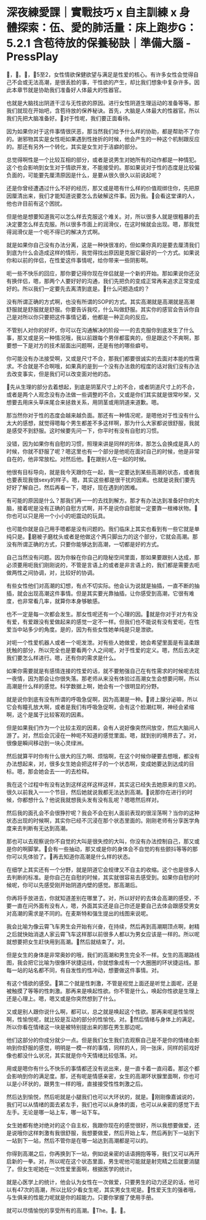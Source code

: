 # 深夜練愛課｜實戰技巧 x 自主訓練 x 身體探索：伍、愛的肺活量：床上跑步G：5.2.1 含苞待放的保養秘訣｜準備大腦 - PressPlay

🎼，🎼。🎼，🎼5至2，女性情欲保健欲望与满足是性爱的核心。有许多女性会觉得自己不会或无法高潮，是很丢脸的事，干性欲的产生，却比我们想象中复杂许多。因此本章节就是协助我们准备好人体最大的性器官。

也就是大脑找出阴道干涩与无性欲的原因。进行女性阴道生理运动的准备等等。那我们就现在开始吧，含苞待放的保养秘诀。首先，大脑是人体最大的性器官。所以我们先把大脑准备好。🎼对于性呢，我们要正面看待。

因为如果你对于这件事情很厌恶，那当然我们给予什么样的协助，都是帮助不了你的。谢邪物其实是女性呃如果遇到性挫折的时候，他会产生的一种这个机制跟反应的。那还有另外一个转化，其实是女生对于洁癖的部分。

总觉得啊性是一个比较互相的部分，或者是说男生对她所有的动作都是一种情犯。这个也会影响到女生对于情欲开发，不能接受的。那如果说对于性的态度是比较偏负面的，可能要先厘清原因是什么，是要从很久很久以前说起呢？

还是你曾经遭遇过什么不好的经历，那又或是嗯有什么样的价值观绑住你，先把原因厘清出来，我们才能知道说要怎么去破解这件事。因为我。🎼会看这堂课的人，他也许目前有这个困扰。

但是他是想要知道我可以怎么样去克服这个难关。对，所以很多人就是很粗暴的去决定要怎么样去克服。所以很多市面上的润滑仪，在这时候就会出现。嗯，那我觉得润滑仪是一个呃不得已的解决方式啊。

就是如果你自己没有办法分离，这是一种快很准的，但如果你真的是要去厘清我们到底为什么会造成这样的情形，我觉得找出原因是克服它最好的一个方式。如果说你和以前的伴侣，在性爱这件事情呢，给你带来一些阴影啊。

呃一些不快乐的回应，那你要记得你现在伴侣就是一个新的开始。那如果说你还没有换伴侣，嗯，那两个人要好好的沟通，我们先把负的变成正常再来追求正常变成好的。所以我们一定要先去离清到底是。🎼什么问题造成的？

没有所谓正确的方式啊，也没有所谓的SOP的方式。其实高潮就是高潮就是高潮舒服就是舒服就是舒服。你要告诉我哎，什么叫做舒服。其实你的感官会告诉你自己是对所以你只要把这件事情记着，他都是一种正向的反应。

不管别人对你的好坏，你可以在沟通解决的阶段一一的去克服你到底发生了什么事，那又或是另一种情况哦，我以前跟每个男伴都蛮爽的，但是跟这个不爽啊，那要想一下是对方的技术层面出问题啊，还是有他的哪些癖号。

你可能没有办法接受啊，又或是尺寸不合，那我们都要很诚实的去面对本能的性需求。不合就是不合啊哦，如果真的是到一个没有办法救的程度的话对我们没有办法去改变事实，但是我们可以改变面对他的态。

🎼先从生理的部分去着想起，到底是阴茎尺寸上的不合，或者阴道尺寸上的不合，或者是两个人观念没有办法做一些调整的不合。又或是你们其实就是很常吵架，又想要去用床头草床尾合来拯救关系，用阴茎或用阴道来道歉。嗯。

那当然你对于性的态度会越来越负面。那还有一种情况呢，是嗯他对于性没有什么太大的感想，就觉得嗯每个男生都差不多这样啊，那为什么大家都说很舒服，我就是感受不到舒服。这时候要先问一下，你平时有没有自慰的习惯。

没错，因为如果你有自慰的习惯，照理来讲是同样的形体，那怎么会换成是真人的时候，你就不舒服了呢？嗯这里也有一个部分是他呃在面对自己的时候，他是非常自在的，他非常放松。对然后他。🎼在跟别人在一起的时候。

他很有目标导向，就是我今天跟你在一起，我一定要达到某些高潮的状态，或者我也要表现我很sexy的样子。嗯，其实这些都是很干扰的因素。也就是说我们要先好好了解自己，然后再看一下，嗯好，现在遇到的困难。

有可能的原因是什么？那我们再一一的去找到解方。那才有办法达到准备好你的大脑，接着呢是没有正确的自慰方式啊，并不是说你自慰就一定要靠一根棒状物。🎼你也可以只是用一个小小的呃震动的玩具。

也可能你就是自己用手嗯都是没有问题的。我们临床上其实也看到有一些它就是单纯只是。🎼磨被子磨枕头或者是他做这个两只脚出力的这个部分，它就会高潮。那没有所谓正确的方式，只要你能够达到高潮，一切都是好的方式。

自己当然没有问题。因为你躲在你自己的隐秘空间里面，那如果要跟别人达成，那必须要用呃我们刚刚说的，不管是言语上的或者是非言语上的，我们都是需要去呃做两性之间协调，对，比较好的协调。

有些女性他们对高潮的幻想，有点不切实际。他会认为说就是抽插，一直不断的抽插，就会出现高潮这件事情。但是其实要光靠抽插，让你感受到高潮，它很有难度，也非常看几率，就算你本身够敏感。

也不一定是每一次都会发生。那女性呢还有一个心理的因。🎼就是你对于对方有没有爱，有爱跟没有爱做起来的感觉一定不一样。但我们也不能说有没有爱呃，在性爱当中站多少的角度。是的，因为有些女性她单纯是只是泄欲。

对呃一个性爱机器人或者一个呃发泄。对有些人她做爱，她会希望里面是有温柔跟抚触的部分，所以完全也是要看两个人之间呢，对于性爱的定义。嗯，然后去决定我们要怎么样进行。嗯，还有你的需求是什么。

如果你需要就是有感情连接的性爱的话，就不要勉强自己在有性需求的时候呢去找一夜情，因为那会让你很失落。那老师从来没有体验过高潮女生会想要问啊，所以高潮是什么样的感觉。科学数据上啊，她会有一个很明显的分野。

就是说你到底有没有所谓的呼吸急促啊，因为高潮是一种。🎼肾上腺分泌嘛，所以它会有瞳孔放大啊，或者是我们有呼吸急促啊，会有这个脸潮红啊，神经会紧缩啊，这个是属于比较客观的因素。

但是如果我们作为一个比较主观的因素，会有人说好像突然间放空，然后大脑间人游了。对，然后会沉浸在一种呃不知道的感觉里面。嗯，就到别的境界去了。对，很像是瞬间移动到一块心灵绿洲。

然后就算平时你有什么很大的压力啊、烦恼啊，在这个时候你硬要去想哦，都没有办法想起来，对，很多女生她会把这样子的一个状态啊，变成她要达到达成的目标。嗯，那会她会去一一的去检释。

我在这个过程中有没有达到这样这样这样这样，其实这已经失去她原来的意义的。很久以前我入一一个节目，然后她就说我都无法达到高潮。🎼说那你在进行的时候，你都想什么？他说我就想我头发有没有乱呢？嗯嗯然后样对。

然后我的面孔会不会很狰狞呢？我会不会在别人面前表现的很淫荡啊？当你的这种状态出现的时候啊，其实你已经不沉浸在那个状态里面的。刚刚老师有分享医学角度来去判断有无达到高潮。

那也可以去观察说你不自觉的大叫是很失控的大叫，你没有办法控制自己，那又或是你的啊脚掌。🎼会有一些抽动，那又或是你的身体会不自觉的有些颤抖等等的那你可以先体验了。🎼再去知道你高潮是什么样的状态。

在细学上其实还有一个分野，就是阴道它会规律又不自主的收缩。这个也是很多人去判断的标准。是你自己在自慰的时候，其实就很容易去感受到。如果你自慰的时候呢，你可以先感受刚开始阴道内壁的感觉。那高潮后。

你再将手放进去，你就知道差别在哪里了。对，所以好好的去体会高潮的感受，不要一直在问外面有没有人，嗯，外面其实还是自己你还是要自己去体会跟感受男女对高潮的需求是不同的。在麦斯特和强生提出的线图来说呢。

我会比喻为像云霄飞车男生会开始有兴奋，在持续，然后再到高潮期顶点啊，射精之后就快始消退人家云霄飞车这样那以前很多人都以为男女应该是一样的。所以呢就想要把女生赶快用到高潮。🎼然后就结束了。对。

但是女生的身体是非常奥妙的哦，我们的高潮和男生完全不一样。女生的高潮路线图，我会把它比喻为很像环状捷运线，你就想象成有一个大圈圈的环状捷运线。那每一站的站名都不同，有自发性的性冲动，想要做这件事情。对。

有这个情欲的感受。🎼第二个就是性刺激，不管是视觉上面还是听觉上面呢，还是被触摸了等等的性刺激。那再来是唤起性欲。你不管是什么，唤起你性欲是生理上还是心理上。嗯，嗯又或是你突然想到了什么。

又或是别人跟你说什么啊，都可以，总之就是唤起这个性欲。那再来呢是性愉悦啊，性愉悦呢，就比较是互动的部分的性愉悦。对。🎼然后情绪与身体上的满足。所以你看在情绪这一块是被特别提出来的那在男生那边呢。

他们这部分的你成分就少一点。但是我们女生我们去观察自己是不是你的情绪会影响到你舒服的感觉，明明是一模一样的事情，同样的人，同一张床，同样的前戏好像也都没什么状况，其实就是你今天情绪比较低落。对。

用或是嗯你有什么不快乐的事情都还没有说出来，是一直卡着一直闷着。那这个都会影响到你的满足度。那，还有呢是情感亲密，女生的高潮环状腺里面啊，你也可以是小环状的，跟男生一样的哦，直接接受性性刺激之后。

然后达到愉悦，然后呃就是小腿我们也可以大环状的，就是。🎼刚刚像嘉诚说的，我们可以从情绪的面去紧左手，我们也可以从身体的面，也可以从亲密的感觉下去左手。无论是哪一站上车，哪一站下车。

女生她都有绝对绝对的这个自主权，我跟你现在的感觉很好，所以我想要做爱，还是说哦你这样刺激有我很舒服，我想要做爱，然后开始上车，然后再到下一站到下一站到下一站，然后不管你是在哪一站达到高潮都是可以的。

你得到高潮之后，你再换到下一站，例如说亲密的话语拥抱等等，我们又可以再开启新的一拳。对，所以呢在这个状态里面，男生呢他可能就是射完精之后就要消腿了。但女生呢她在一次性爱里面啊，根据医学的统计。

就是心医学上的统计，他会认为女性在一次做爱，只要男生的动力还足的话，他可以有47次的高潮，所以比较少看女生呢，其实男女生呢是。🎼性爱天生的强者哦，与生俱来的性能力呢就是你的超能力。只要你掌握了使用手册。

就可以尽情愉悦的享受所有的高潮。🎼The。🎼。🎼。